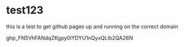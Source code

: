 # **test123**

this is a test to get github pages up and running on the correct domain

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